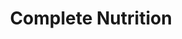 ---
title: "Complete Nutrition"
url: /san-antonio/complete-nutrition/
shop: nutrition supplements
---
